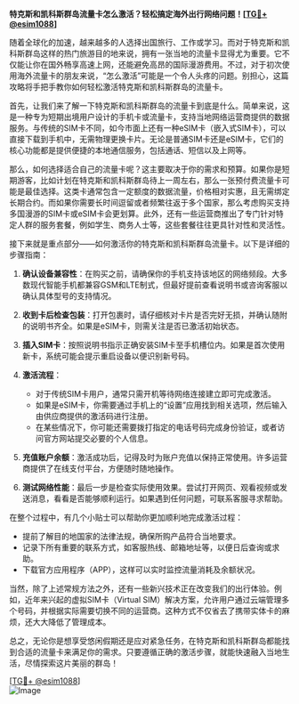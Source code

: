 **特克斯和凯科斯群岛流量卡怎么激活？轻松搞定海外出行网络问题！[[TG💪+ @esim1088](https://t.me/s/esim1088)]**

随着全球化的加速，越来越多的人选择出国旅行、工作或学习。而对于特克斯和凯科斯群岛这样的热门旅游目的地来说，拥有一张当地的流量卡显得尤为重要。它不仅能让你在国外畅享高速上网，还能避免高昂的国际漫游费用。不过，对于初次使用海外流量卡的朋友来说，“怎么激活”可能是一个令人头疼的问题。别担心，这篇攻略将手把手教你如何轻松激活特克斯和凯科斯群岛的流量卡。

首先，让我们来了解一下特克斯和凯科斯群岛的流量卡到底是什么。简单来说，这是一种专为短期出境用户设计的手机卡或流量卡，支持当地网络运营商提供的数据服务。与传统的SIM卡不同，如今市面上还有一种eSIM卡（嵌入式SIM卡），可以直接下载到手机中，无需物理更换卡片。无论是普通SIM卡还是eSIM卡，它们的核心功能都是提供便捷的本地通信服务，包括通话、短信以及上网等。

那么，如何选择适合自己的流量卡呢？这主要取决于你的需求和预算。如果你是短期游客，比如计划在特克斯和凯科斯群岛待上一周左右，那么一张预付费流量卡可能是最佳选择。这类卡通常包含一定额度的数据流量，价格相对实惠，且无需绑定长期合约。而如果你需要长时间逗留或者频繁往返于多个国家，那么考虑购买支持多国漫游的SIM卡或eSIM卡会更划算。此外，还有一些运营商推出了专门针对特定人群的服务套餐，例如学生、商务人士等，这些套餐往往更具针对性和灵活性。

接下来就是重点部分——如何激活你的特克斯和凯科斯群岛流量卡。以下是详细的步骤指南：

1. **确认设备兼容性**：在购买之前，请确保你的手机支持该地区的网络频段。大多数现代智能手机都兼容GSM和LTE制式，但最好提前查看说明书或咨询客服以确认具体型号的支持情况。

2. **收到卡后检查包装**：打开包裹时，请仔细核对卡片是否完好无损，并确认随附的说明书齐全。如果是eSIM卡，则需关注是否已激活初始状态。

3. **插入SIM卡**：按照说明书指示正确安装SIM卡至手机槽位内。如果是首次使用新卡，系统可能会提示重启设备以便识别新号码。

4. **激活流程**：
   - 对于传统SIM卡用户，通常只需开机等待网络连接建立即可完成激活。
   - 如果是eSIM卡，你需要通过手机上的“设置”应用找到相关选项，然后输入由供应商提供的激活码进行注册。
   - 在某些情况下，你可能还需要拨打指定的电话号码完成身份验证，或者访问官方网站提交必要的个人信息。

5. **充值账户余额**：激活成功后，记得及时为账户充值以保持正常使用。许多运营商提供了在线支付平台，方便随时随地操作。

6. **测试网络性能**：最后一步是检查实际使用效果。尝试打开网页、观看视频或发送消息，看看是否能够顺利运行。如果遇到任何问题，可联系客服寻求帮助。

在整个过程中，有几个小贴士可以帮助你更加顺利地完成激活过程：
- 提前了解目的地国家的法律法规，确保所购产品符合当地要求。
- 记录下所有重要的联系方式，如客服热线、邮箱地址等，以便日后查询或求助。
- 下载官方应用程序（APP），这样可以实时监控流量消耗及余额状况。

当然，除了上述常规方法之外，还有一些新兴技术正在改变我们的出行体验。例如，近年来兴起的虚拟SIM卡（Virtual SIM）解决方案，允许用户通过云端管理多个号码，并根据实际需要切换不同的运营商。这种方式不仅省去了携带实体卡的麻烦，还大大降低了管理成本。

总之，无论你是想享受悠闲假期还是应对紧急任务，在特克斯和凯科斯群岛都能找到合适的流量卡来满足你的需求。只要遵循正确的激活步骤，就能快速融入当地生活，尽情探索这片美丽的群岛！

[[TG💪+ @esim1088](https://t.me/s/esim1088)]  
![Image](https://i.postimg.cc/4NQfJmqS/Snipaste-2025-05-13-00-14-12.png)